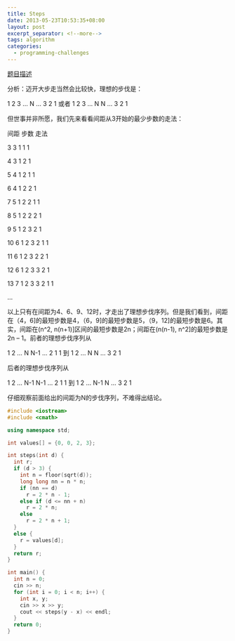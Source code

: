 ```yaml
---
title: Steps
date: 2013-05-23T10:53:35+08:00
layout: post
excerpt_separator: <!--more-->
tags: algorithm
categories:
  - programming-challenges
---
```

<a href="http://uva.onlinejudge.org/index.php?option=com_onlinejudge&Itemid=8&page=show_problem&problem=787" target="_blank">题目描述</a>

分析：迈开大步走当然会比较快，理想的步伐是：
  
1 2 3 &#8230; N &#8230; 3 2 1 或者 1 2 3 &#8230; N N &#8230; 3 2 1
  
但世事并非所愿，我们先来看看间距从3开始的最少步数的走法：<!--more-->

间距 步数 走法
  
3 3 1 1 1
  
4 3 1 2 1
  
5 4 1 2 1 1
  
6 4 1 2 2 1
  
7 5 1 2 2 1 1
  
8 5 1 2 2 2 1
  
9 5 1 2 3 2 1
  
10 6 1 2 3 2 1 1
  
11 6 1 2 3 2 2 1
  
12 6 1 2 3 3 2 1
  
13 7 1 2 3 3 2 1 1
  
&#8230;
  
以上只有在间距为4、6、9、12时，才走出了理想步伐序列。但是我们看到，间距在（4，6]的最短步数是4，（6，9]的最短步数是5，（9，12]的最短步数是6。其实，间距在(n^2, n(n+1)]区间的最短步数是2n；间距在(n(n-1), n^2]的最短步数是2n &#8211; 1。前者的理想步伐序列从
  
1 2 &#8230; N N-1 &#8230; 2 1 1 到 1 2 &#8230; N N &#8230; 3 2 1
  
后者的理想步伐序列从
  
1 2 &#8230; N-1 N-1 &#8230; 2 1 1 到 1 2 &#8230; N-1 N &#8230; 3 2 1
  
仔细观察前面给出的间距为N的步伐序列，不难得出结论。

```cpp
#include <iostream>
#include <cmath>

using namespace std;

int values[] = {0, 0, 2, 3};

int steps(int d) {
  int r;
  if (d > 3) {
    int n = floor(sqrt(d));
    long long nn = n * n;
    if (nn == d)
      r = 2 * n - 1;
    else if (d <= nn + n)
      r = 2 * n;
    else
      r = 2 * n + 1;
  }
  else {
    r = values[d];
  }
  return r;
}

int main() {
  int n = 0;
  cin >> n;
  for (int i = 0; i < n; i++) {
    int x, y;
    cin >> x >> y;
    cout << steps(y - x) << endl;
  }
  return 0;
}
```

